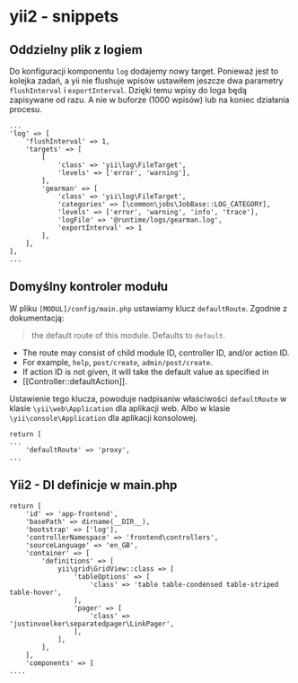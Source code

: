 # yii2 - snippets

## Oddzielny plik z logiem

Do konfiguracji komponentu `log` dodajemy nowy target.
Ponieważ jest to kolejka zadań, a yii nie flushuje wpisów ustawiłem jeszcze dwa parametry `flushInterval` i `exportInterval`. Dzięki temu wpisy do loga będą zapisywane od razu. A nie w buforze (1000 wpisów) lub na koniec działania procesu.

```
...
'log' => [
    'flushInterval' => 1,
    'targets' => [
        [
            'class' => 'yii\log\FileTarget',
            'levels' => ['error', 'warning'],
        ],
        'gearman' => [
            'class' => 'yii\log\FileTarget',
            'categories' => [\common\jobs\JobBase::LOG_CATEGORY],
            'levels' => ['error', 'warning', 'info', 'trace'],
            'logFile' => '@runtime/logs/gearman.log',
            'exportInterval' => 1
        ],
    ],
],
...
```

## Domyślny kontroler modułu

W pliku `[MODUL]/config/main.php` ustawiamy klucz `defaultRoute`.
Zgodnie z dokumentacją:
> the default route of this module. Defaults to `default`.
 * The route may consist of child module ID, controller ID, and/or action ID.
 * For example, `help`, `post/create`, `admin/post/create`.
 * If action ID is not given, it will take the default value as specified in
 * [[Controller::defaultAction]].

Ustawienie tego klucza, powoduje nadpisaniw właściwości `defaultRoute` w klasie `\yii\web\Application` dla aplikacji web. Albo w klasie `\yii\console\Application` dla aplikacji konsolowej.
```
return [
...
    'defaultRoute' => 'proxy',
...
```

## Yii2 - DI definicje w main.php

```
return [
    'id' => 'app-frontend',
    'basePath' => dirname(__DIR__),
    'bootstrap' => ['log'],
    'controllerNamespace' => 'frontend\controllers',
    'sourceLanguage' => 'en_GB',
    'container' => [
        'definitions' => [
            yii\grid\GridView::class => [
                'tableOptions' => [
                    'class' => 'table table-condensed table-striped table-hover',
                ],
                'pager' => [
                    'class' => 'justinvoelker\separatedpager\LinkPager',
                ],
            ],
        ],
    ],
    'components' => [
....
```

